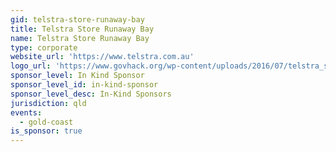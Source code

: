 ```yaml
---
gid: telstra-store-runaway-bay
title: Telstra Store Runaway Bay
name: Telstra Store Runaway Bay
type: corporate
website_url: 'https://www.telstra.com.au'
logo_url: 'https://www.govhack.org/wp-content/uploads/2016/07/telstra_store_runaway_bay.png'
sponsor_level: In Kind Sponsor
sponsor_level_id: in-kind-sponsor
sponsor_level_desc: In-Kind Sponsors
jurisdiction: qld
events:
  - gold-coast
is_sponsor: true
---
```

